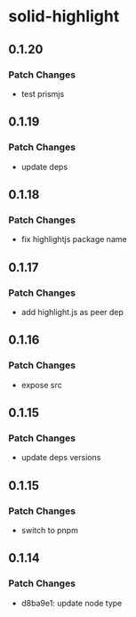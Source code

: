 # solid-highlight

## 0.1.20

### Patch Changes

- test prismjs

## 0.1.19

### Patch Changes

- update deps

## 0.1.18

### Patch Changes

- fix highlightjs package name

## 0.1.17

### Patch Changes

- add highlight.js as peer dep

## 0.1.16

### Patch Changes

- expose src

## 0.1.15

### Patch Changes

- update deps versions

## 0.1.15

### Patch Changes

- switch to pnpm

## 0.1.14

### Patch Changes

- d8ba9e1: update node type
